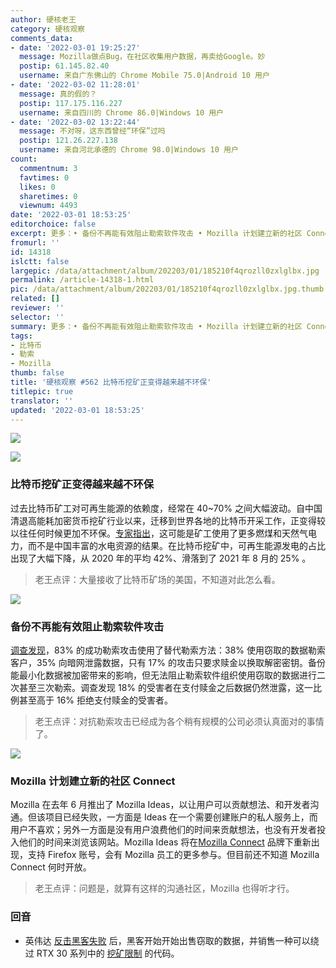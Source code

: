 ```yaml
---
author: 硬核老王
category: 硬核观察
comments_data:
- date: '2022-03-01 19:25:27'
  message: Mozilla做点Bug，在社区收集用户数据，再卖给Google。妙
  postip: 61.145.82.40
  username: 来自广东佛山的 Chrome Mobile 75.0|Android 10 用户
- date: '2022-03-02 11:28:01'
  message: 真的假的？
  postip: 117.175.116.227
  username: 来自四川的 Chrome 86.0|Windows 10 用户
- date: '2022-03-02 13:22:44'
  message: 不对呀，这东西曾经“环保”过吗
  postip: 121.26.227.138
  username: 来自河北承德的 Chrome 98.0|Windows 10 用户
count:
  commentnum: 3
  favtimes: 0
  likes: 0
  sharetimes: 0
  viewnum: 4493
date: '2022-03-01 18:53:25'
editorchoice: false
excerpt: 更多：• 备份不再能有效阻止勒索软件攻击 • Mozilla 计划建立新的社区 Connect
fromurl: ''
id: 14318
islctt: false
largepic: /data/attachment/album/202203/01/185210f4qrozll0zxlglbx.jpg
permalink: /article-14318-1.html
pic: /data/attachment/album/202203/01/185210f4qrozll0zxlglbx.jpg.thumb.jpg
related: []
reviewer: ''
selector: ''
summary: 更多：• 备份不再能有效阻止勒索软件攻击 • Mozilla 计划建立新的社区 Connect
tags:
- 比特币
- 勒索
- Mozilla
thumb: false
title: '硬核观察 #562 比特币挖矿正变得越来越不环保'
titlepic: true
translator: ''
updated: '2022-03-01 18:53:25'
---
```


![](/data/attachment/album/202203/01/185210f4qrozll0zxlglbx.jpg)


![](/data/attachment/album/202203/01/185221e9g7hxxf7dxargpz.jpg)


### 比特币挖矿正变得越来越不环保


过去比特币矿工对可再生能源的依赖度，经常在 40~70% 之间大幅波动。自中国清退高能耗加密货币挖矿行业以来，迁移到世界各地的比特币开采工作，正变得较以往任何时候更加不环保。[专家指出](https://www.cell.com/joule/fulltext/S2542-4351(22)00086-1)，这可能是矿工使用了更多燃煤和天然气电力，而不是中国丰富的水电资源的结果。在比特币挖矿中，可再生能源发电的占比出现了大幅下降，从 2020 年的平均 42%、滑落到了 2021 年 8 月的 25% 。



> 
> 老王点评：大量接收了比特币矿场的美国，不知道对此怎么看。
> 
> 
> 


![](/data/attachment/album/202203/01/185241cbydtjj6k9cgr0yo.jpg)


### 备份不再能有效阻止勒索软件攻击


[调查发现](https://www.computerweekly.com/news/252513735/Backups-no-longer-effective-for-stopping-ransomware-attacks)，83% 的成功勒索攻击使用了替代勒索方法：38% 使用窃取的数据勒索客户，35% 向暗网泄露数据，只有 17% 的攻击只要求赎金以换取解密密钥。备份能最小化数据被加密带来的影响，但无法阻止勒索软件组织使用窃取的数据进行二次甚至三次勒索。调查发现 18% 的受害者在支付赎金之后数据仍然泄露，这一比例甚至高于 16% 拒绝支付赎金的受害者。



> 
> 老王点评：对抗勒索攻击已经成为各个稍有规模的公司必须认真面对的事情了。
> 
> 
> 


![](/data/attachment/album/202203/01/185259thavuak4ekazkv4u.jpg)


### Mozilla 计划建立新的社区 Connect


Mozilla 在去年 6 月推出了 Mozilla Ideas，以让用户可以贡献想法、和开发者沟通。但该项目已经失败，一方面是 Ideas 在一个需要创建账户的私人服务上，而用户不喜欢；另外一方面是没有用户浪费他们的时间来贡献想法，也没有开发者投入他们的时间来浏览该网站。Mozilla Ideas 将在[Mozilla Connect](https://voonze.com/mozilla-ideas-closes-its-doors-but-the-mozilla-idea-persists/) 品牌下重新出现，支持 Firefox 账号，会有 Mozilla 员工的更多参与。但目前还不知道 Mozilla Connect 何时开放。



> 
> 老王点评：问题是，就算有这样的沟通社区，Mozilla 也得听才行。
> 
> 
> 


### 回音


* 英伟达 [反击黑客失败](/article-14312-1.html) 后，黑客开始开始出售窃取的数据，并销售一种可以绕过 RTX 30 系列中的 [挖矿限制](https://www.bleepingcomputer.com/news/security/hackers-to-nvidia-remove-mining-cap-or-we-leak-hardware-data/) 的代码。